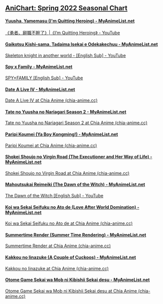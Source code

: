 ## [AniChart: Spring 2022 Seasonal Chart](https://anichart.net/Spring-2022)

#### [Yuusha, Yamemasu (I'm Quitting Heroing) - MyAnimeList.net](https://myanimelist.net/anime/50175/Yuusha_Yamemasu?q=I%E2%80%99m%20Quitting%20Heroing&cat=anime)
[《勇者、辭職不幹了》|《I’m Quitting Heroing》 - YouTube](https://www.youtube.com/playlist?list=PLxSscENEp7Jhzv3dEqiEWHhlXoQfWAk0w)
<br>
#### [Gaikotsu Kishi-sama, Tadaima Isekai e Odekakechuu - MyAnimeList.net](https://myanimelist.net/anime/48760/Gaikotsu_Kishi-sama_Tadaima_Isekai_e_Odekakechuu)
[Skeleton knight in another world - [English Sub] - YouTube](https://www.youtube.com/playlist?list=PLwLSw1_eDZl20EjWfUYYc1YyqdU8ilHEe)
<br>
#### [Spy x Family - MyAnimeList.net](https://myanimelist.net/anime/50265/Spy_x_Family?q=spy&cat=anime)
[SPY×FAMILY [English Sub] - YouTube](https://www.youtube.com/playlist?list=PLwLSw1_eDZl1wGMYg5oB3uEns0CZNl6sI)
<br>
#### [Date A Live IV - MyAnimeList.net](https://myanimelist.net/anime/41461/Date_A_Live_IV?q=date%20a&cat=anime)
[Date A Live IV at Chia Anime (chia-anime.cc)](https://chia-anime.cc/anime/date-a-live-iv.html)
<br>
#### [Tate no Yuusha no Nariagari Season 2 - MyAnimeList.net](https://myanimelist.net/anime/40356/Tate_no_Yuusha_no_Nariagari_Season_2?q=tate%20no%20yuusha&cat=anime)
[Tate no Yuusha no Nariagari Season 2 at Chia Anime (chia-anime.cc)](https://chia-anime.cc/anime/tate-no-yuusha-no-nariagari-2nd-season.html)
<br>
#### [Paripi Koumei (Ya Boy Kongming!) - MyAnimeList.net](https://myanimelist.net/anime/50380/Paripi_Koumei?q=Paripi%20Koumei&cat=anime)
[Paripi Koumei at Chia Anime (chia-anime.cc)](https://chia-anime.cc/anime/paripi-koumei.html)
<br>
#### [Shokei Shoujo no Virgin Road (The Executioner and Her Way of Life) - MyAnimeList.net](https://myanimelist.net/anime/47162/Shokei_Shoujo_no_Virgin_Road?q=shokei&cat=anime)
[Shokei Shoujo no Virgin Road at Chia Anime (chia-anime.cc)](https://chia-anime.cc/anime/shokei-shoujo-no-virgin-road.html)
<br>
#### [Mahoutsukai Reimeiki (The Dawn of the Witch) - MyAnimeList.net](https://myanimelist.net/anime/48842/Mahoutsukai_Reimeiki)
[The Dawn of the Witch [English Sub] - YouTube](https://www.youtube.com/playlist?list=PLwLSw1_eDZl0oqORR5jlJJvR2Qa2a77Qu)
<br>
#### [Koi wa Sekai Seifuku no Ato de (Love After World Domination) - MyAnimeList.net](https://myanimelist.net/anime/48643/Koi_wa_Sekai_Seifuku_no_Ato_de?q=koi%20wa%20sekai&cat=anime)
[Koi wa Sekai Seifuku no Ato de at Chia Anime (chia-anime.cc)](https://chia-anime.cc/anime/koi-wa-sekai-seifuku-no-ato-de.html)
<br>
#### [Summertime Render (Summer Time Rendering) - MyAnimeList.net](https://myanimelist.net/anime/47194/Summertime_Render?q=summer%20time&cat=anime)
[Summertime Render at Chia Anime (chia-anime.cc)](https://chia-anime.cc/anime/summertime-render.html)
<br>
#### [Kakkou no Iinazuke (A Couple of Cuckoos) - MyAnimeList.net](https://myanimelist.net/anime/48675/Kakkou_no_Iinazuke)
[Kakkou no Iinazuke at Chia Anime (chia-anime.cc)](https://chia-anime.cc/anime/kakkou-no-iinazuke.html)
<br>
#### [Otome Game Sekai wa Mob ni Kibishii Sekai desu - MyAnimeList.net](https://myanimelist.net/anime/50461/Otome_Game_Sekai_wa_Mob_ni_Kibishii_Sekai_desu)
[Otome Game Sekai wa Mob ni Kibishii Sekai desu at Chia Anime (chia-anime.cc)](https://chia-anime.cc/anime/otome-game-sekai-wa-mob-ni-kibishii-sekai-desu.html)
<br>

